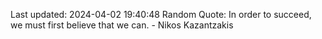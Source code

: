 Last updated: 2024-04-02 19:40:48
Random Quote: In order to succeed, we must first believe that we can. - Nikos Kazantzakis